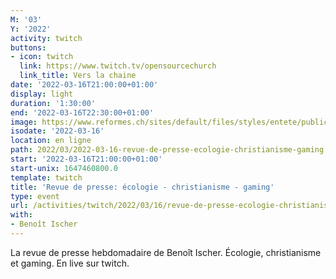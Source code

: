 ```yaml
---
M: '03'
Y: '2022'
activity: twitch
buttons:
- icon: twitch
  link: https://www.twitch.tv/opensourcechurch
  link_title: Vers la chaine
date: '2022-03-16T21:00:00+01:00'
display: light
duration: '1:30:00'
end: '2022-03-16T22:30:00+01:00'
image: https://www.reformes.ch/sites/default/files/styles/entete/public/data/images/comm/257/Beno%C3%AEt%20Ischer.jpg
isodate: '2022-03-16'
location: en ligne
path: 2022/03/2022-03-16-revue-de-presse-ecologie-christianisme-gaming.md
start: '2022-03-16T21:00:00+01:00'
start-unix: 1647460800.0
template: twitch
title: 'Revue de presse: écologie - christianisme - gaming'
type: event
url: /activities/twitch/2022/03/16/revue-de-presse-ecologie-christianisme-gaming
with:
- Benoît Ischer
---
```

La revue de presse hebdomadaire de Benoît Ischer. Écologie, christianisme et gaming. En live sur twitch.